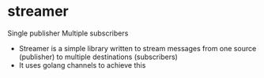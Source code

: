 # streamer
Single publisher Multiple subscribers

* Streamer is a simple library written to stream messages from one source (publisher) to multiple destinations (subscribers)
* It uses golang channels to achieve this
